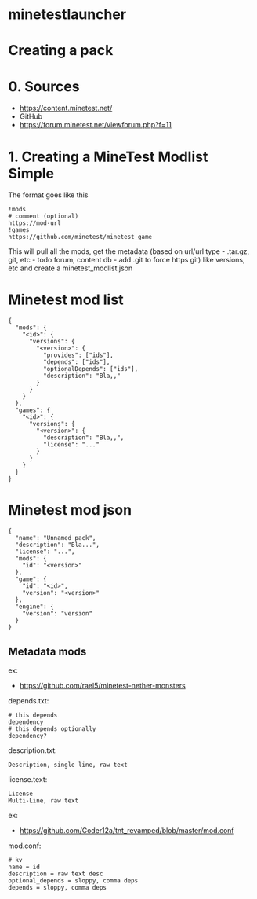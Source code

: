 # minetestlauncher

# Creating a pack

# 0. Sources

- https://content.minetest.net/
- GitHub
- https://forum.minetest.net/viewforum.php?f=11

# 1. Creating a MineTest Modlist Simple

The format goes like this

```
!mods
# comment (optional)
https://mod-url
!games
https://github.com/minetest/minetest_game
```

This will pull all the mods, get the metadata (based on url/url type - .tar.gz, git, etc - todo forum, content db - add .git to force https git) like versions, etc and create a minetest_modlist.json

# Minetest mod list

```
{
  "mods": {
    "<id>": {
      "versions": {
        "<version>": {
          "provides": ["ids"],
          "depends": ["ids"],
          "optionalDepends": ["ids"],
          "description": "Bla,,"
        }
      }
    }
  },
  "games": {
    "<id>": {
      "versions": {
        "<version>": {
          "description": "Bla,,",
          "license": "..."
        }
      }
    }
  }
}
```

# Minetest mod json

```
{
  "name": "Unnamed pack",
  "description": "Bla...",
  "license": "...",
  "mods": {
    "id": "<version>"
  },
  "game": {
    "id": "<id>",
    "version": "<version>"
  },
  "engine": {
    "version": "version"
  }
}
```

## Metadata mods

ex:
- https://github.com/rael5/minetest-nether-monsters


depends.txt:

```
# this depends
dependency
# this depends optionally
dependency?
```

description.txt:

```
Description, single line, raw text
```

license.text:

```
License
Multi-Line, raw text
```

ex:
- https://github.com/Coder12a/tnt_revamped/blob/master/mod.conf

mod.conf:

```
# kv
name = id
description = raw text desc
optional_depends = sloppy, comma deps
depends = sloppy, comma deps
```

